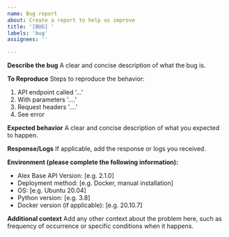 ```yaml
---
name: Bug report
about: Create a report to help us improve
title: '[BUG] '
labels: 'bug'
assignees: ''

---
```


**Describe the bug**
A clear and concise description of what the bug is.

**To Reproduce**
Steps to reproduce the behavior:
1. API endpoint called '...'
2. With parameters '....'
3. Request headers '....'
4. See error

**Expected behavior**
A clear and concise description of what you expected to happen.

**Response/Logs**
If applicable, add the response or logs you received.

**Environment (please complete the following information):**
- Alex Base API Version: [e.g. 2.1.0]
- Deployment method: [e.g. Docker, manual installation]
- OS: [e.g. Ubuntu 20.04]
- Python version: [e.g. 3.8]
- Docker version (if applicable): [e.g. 20.10.7]

**Additional context**
Add any other context about the problem here, such as frequency of occurrence or specific conditions when it happens.
